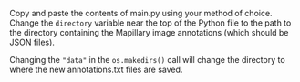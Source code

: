 Copy and paste the contents of main.py using your method of choice. Change the `directory` variable near the top of the Python file to the path to the directory containing the Mapillary image annotations (which should be JSON files).

Changing the `"data"` in the `os.makedirs()` call will change the directory to where the new annotations.txt files are saved.
